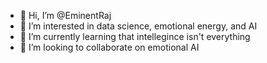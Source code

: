 - 👋 Hi, I’m @EminentRaj
- 👀 I’m interested in data science, emotional energy, and AI
- 🌱 I’m currently learning that intellegince isn't everything
- 💞️ I’m looking to collaborate on emotional AI


<!---
EminentRaj/EminentRaj is a ✨ special ✨ repository because its `README.md` (this file) appears on your GitHub profile.
You can click the Preview link to take a look at your changes.
--->
